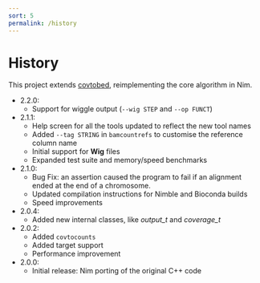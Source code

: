 ```yaml
---
sort: 5
permalink: /history
---
```

# History

This project extends [covtobed](https://github.com/telatin/covtobed),
reimplementing the core algorithm in Nim.

* 2.2.0:
  * Support for wiggle output (`--wig STEP` and `--op FUNCT`)
* 2.1.1:
  * Help screen for all the tools updated to reflect the new tool names
  * Added `--tag STRING` in `bamcountrefs` to customise the reference column name
  * Initial support for **Wig** files
  * Expanded test suite and memory/speed benchmarks
* 2.1.0:
  * Bug Fix: an assertion caused the program to fail if an alignment ended at the end of a chromosome.
  * Updated compilation instructions for Nimble and Bioconda builds
  * Speed improvements
* 2.0.4:
  * Added new internal classes, like _output\_t_ and _coverage\_t_
* 2.0.2:
  * Added `covtocounts`
  * Added target support
  * Performance improvement
* 2.0.0:
  * Initial release: Nim porting of the original C++ code
